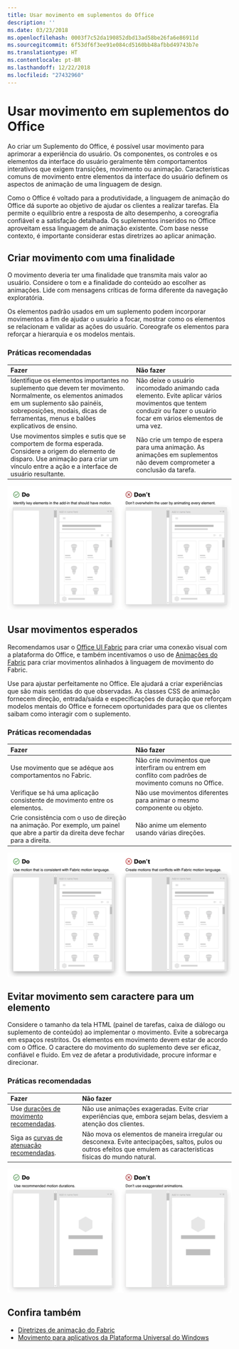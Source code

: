 ```yaml
---
title: Usar movimento em suplementos do Office
description: ''
ms.date: 03/23/2018
ms.openlocfilehash: 0003f7c52da190852dbd13ad58be26fa6e86911d
ms.sourcegitcommit: 6f53df6f3ee91e084cd5160bb48afbbd49743b7e
ms.translationtype: HT
ms.contentlocale: pt-BR
ms.lasthandoff: 12/22/2018
ms.locfileid: "27432960"
---
```

# <a name="using-motion-in-office-add-ins"></a>Usar movimento em suplementos do Office

Ao criar um Suplemento do Office, é possível usar movimento para aprimorar a experiência do usuário. Os componentes, os controles e os elementos da interface do usuário geralmente têm comportamentos interativos que exigem transições, movimento ou animação. Características comuns de movimento entre elementos da interface do usuário definem os aspectos de animação de uma linguagem de design. 

Como o Office é voltado para a produtividade, a linguagem de animação do Office dá suporte ao objetivo de ajudar os clientes a realizar tarefas. Ela permite o equilíbrio entre a resposta de alto desempenho, a coreografia confiável e a satisfação detalhada. Os suplementos inseridos no Office aproveitam essa linguagem de animação existente. Com base nesse contexto, é importante considerar estas diretrizes ao aplicar animação. 


## <a name="create-motion-with-a-purpose"></a>Criar movimento com uma finalidade

O movimento deveria ter uma finalidade que transmita mais valor ao usuário. Considere o tom e a finalidade do conteúdo ao escolher as animações. Lide com mensagens críticas de forma diferente da navegação exploratória.

Os elementos padrão usados em um suplemento podem incorporar movimentos a fim de ajudar o usuário a focar, mostrar como os elementos se relacionam e validar as ações do usuário. Coreografe os elementos para reforçar a hierarquia e os modelos mentais.



### <a name="best-practices"></a>Práticas recomendadas

|Fazer|Não fazer|
|:-----|:-----|
|Identifique os elementos importantes no suplemento que devem ter movimento. Normalmente, os elementos animados em um suplemento são painéis, sobreposições, modais, dicas de ferramentas, menus e balões explicativos de ensino.| Não deixe o usuário incomodado animando cada elemento. Evite aplicar vários movimentos que tentem conduzir ou fazer o usuário focar em vários elementos de uma vez. |
|Use movimentos simples e sutis que se comportem de forma esperada. Considere a origem do elemento de disparo. Use animação para criar um vínculo entre a ação e a interface de usuário resultante. | Não crie um tempo de espera para uma animação. As animações em suplementos não devem comprometer a conclusão da tarefa.|

![GIF que mostra um painel abrindo com o mínimo de elementos em movimento ao lado de um gif que mostra um painel abrindo com vários elementos em movimento](../images/add-in-motion-purpose.gif)



## <a name="use-expected-motions"></a>Usar movimentos esperados
Recomendamos usar o [Office UI Fabric](https://developer.microsoft.com/fabric) para criar uma conexão visual com a plataforma do Office, e também incentivamos o uso de [Animações do Fabric](https://developer.microsoft.com/fabric#/styles/animations) para criar movimentos alinhados à linguagem de movimento do Fabric. 

Use para ajustar perfeitamente no Office. Ele ajudará a criar experiências que são mais sentidas do que observadas. As classes CSS de animação fornecem direção, entrada/saída e especificações de duração que reforçam modelos mentais do Office e fornecem oportunidades para que os clientes saibam como interagir com o suplemento.

### <a name="best-practices"></a>Práticas recomendadas


|Fazer|Não fazer|
|:-----|:-----|
|Use movimento que se adéque aos comportamentos no Fabric.| Não crie movimentos que interfiram ou entrem em conflito com padrões de movimento comuns no Office. 
|Verifique se há uma aplicação consistente de movimento entre os elementos.| Não use movimentos diferentes para animar o mesmo componente ou objeto.|
|Crie consistência com o uso de direção na animação. Por exemplo, um painel que abre a partir da direita deve fechar para a direita.|Não anime um elemento usando várias direções.

![GIF que mostra uma abertura modal de uma maneira esperada ao lado de um gif que mostra um abertura modal de forma inesperada](../images/add-in-motion-expected.gif)

## <a name="avoid-out-of-character-motion-for-an-element"></a>Evitar movimento sem caractere para um elemento

Considere o tamanho da tela HTML (painel de tarefas, caixa de diálogo ou suplemento de conteúdo) ao implementar o movimento. Evite a sobrecarga em espaços restritos. Os elementos em movimento devem estar de acordo com o Office. O caractere do movimento do suplemento deve ser eficaz, confiável e fluido. Em vez de afetar a produtividade, procure informar e direcionar.

### <a name="best-practices"></a>Práticas recomendadas

|Fazer|Não fazer|
|:-----|:-----|
| Use [durações de movimento recomendadas](https://developer.microsoft.com/fabric#/styles/animations). | Não use animações exageradas. Evite criar experiências que, embora sejam belas, desviem a atenção dos clientes.
| Siga as [curvas de atenuação recomendadas](https://docs.microsoft.com/windows/uwp/design/motion/timing-and-easing#easing-in-fluent-motion).  |Não mova os elementos de maneira irregular ou desconexa. Evite antecipações, saltos, pulos ou outros efeitos que emulem as características físicas do mundo natural.|

![GIF que mostra blocos carregando usando um esmaecimento sutil ao lado de um gif que mostra blocos carregando com um salto](../images/add-in-motion-character.gif)

## <a name="see-also"></a>Confira também

* [Diretrizes de animação do Fabric](https://developer.microsoft.com/fabric#/styles/animations)
* [Movimento para aplicativos da Plataforma Universal do Windows](https://docs.microsoft.com/windows/uwp/design/motion)

